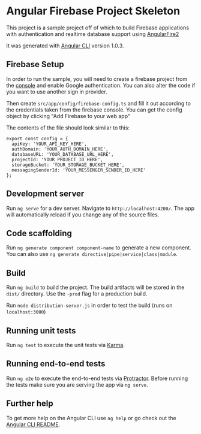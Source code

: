 # Angular Firebase Project Skeleton

This project is a sample project off of which to build Firebase applications with authentication and realtime database support using [AngularFire2](https://github.com/angular/angularfire2)

It was generated with [Angular CLI](https://github.com/angular/angular-cli) version 1.0.3.

## Firebase Setup

In order to run the sample, you will need to create a firebase project from the [console](https://console.firebase.google.com/) and enable Google authentication. You can also alter the code if you want to use another sign in provider.

Then create `src/app/config/firebase-config.ts` and fill it out according to the credentials taken from the firebase console. You can get the config object by clicking "Add Firebase to your web app"

The contents of the file should look similar to this:
```
export const config = {
  apiKey: 'YOUR_API_KEY_HERE',
  authDomain: 'YOUR_AUTH_DOMAIN_HERE',
  databaseURL: 'YOUR_DATABASE_URL_HERE',
  projectId: 'YOUR_PROJECT_ID_HERE',
  storageBucket: 'YOUR_STORAGE_BUCKET_HERE',
  messagingSenderId: 'YOUR_MESSENGER_SENDER_ID_HERE'
};
```

## Development server

Run `ng serve` for a dev server. Navigate to `http://localhost:4200/`. The app will automatically reload if you change any of the source files.

## Code scaffolding

Run `ng generate component component-name` to generate a new component. You can also use `ng generate directive|pipe|service|class|module`.

## Build

Run `ng build` to build the project. The build artifacts will be stored in the `dist/` directory. Use the `-prod` flag for a production build.

Run `node distribution-server.js` in order to test the build (runs on `localhost:3000`)

## Running unit tests

Run `ng test` to execute the unit tests via [Karma](https://karma-runner.github.io).

## Running end-to-end tests

Run `ng e2e` to execute the end-to-end tests via [Protractor](http://www.protractortest.org/).
Before running the tests make sure you are serving the app via `ng serve`.

## Further help

To get more help on the Angular CLI use `ng help` or go check out the [Angular CLI README](https://github.com/angular/angular-cli/blob/master/README.md).
